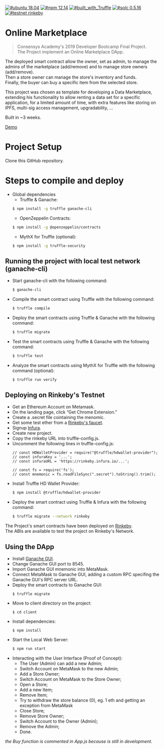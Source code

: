 [![#ubuntu 18.04](https://img.shields.io/badge/ubuntu-v18.04-orange?style=plastic)](https://ubuntu.com/download/desktop)
[![#npm 12.14](https://img.shields.io/badge/npm-v12.14-blue?style=plastic)](https://github.com/nvm-sh/nvm#installation-and-update)
[![#built_with_Truffle](https://img.shields.io/badge/built%20with-Truffle-blueviolet?style=plastic)](https://www.trufflesuite.com/)
[![#solc 0.5.16](https://img.shields.io/badge/solc-v0.5.16-brown?style=plastic)](https://github.com/ethereum/solidity/releases?after=v0.6.1)
[![#testnet rinkeby](https://img.shields.io/badge/testnet-rinkeby-yellow?style=plastic&logo=Ethereum)](https://rinkeby.etherscan.io/address/0x527903D7938Fba0b2A88b55244b0eafb28047ff6)

# Online Marketplace

> Consensys Academy's 2019 Developer Bootcamp Final Project.  
> The Project implement an Online Marketplace DApp.

The deployed smart contract allow the owner, set as admin, to manage the admins of the marketplace (add/remove) and to manage store owners (add/remove).  
Then a store owner can manage the store's inventory and funds.  
Finally, the buyer can buy a specific item from the selected store.  

This project was chosen as template for developing a Data Marketplace, extending his functionality to allow renting a data set for a specific application, for a limited amount of time, with extra features like storing on IPFS, multi-sig access management, upgradability, ...

Built in ~3 weeks.

[Demo](https://youtu.be/shsTfzgBVUo	)


Project Setup
============

Clone this GitHub repository.

# Steps to compile and deploy

  - Global dependencies
    - Truffle & Ganache:
    ```sh
    $ npm install -g truffle ganache-cli
    ```
    - OpenZeppelin Contracts:
    ```sh
    $ npm install -g @openzeppelin/contracts
    ```
    - MythX for Truffle (optional):
    ```sh
    $ npm install -g truffle-security
    ```
## Running the project with local test network (ganache-cli)

   - Start ganache-cli with the following command:
     ```sh
     $ ganache-cli
     ```
   - Compile the smart contract using Truffle with the following command:
     ```sh
     $ truffle compile
     ```
   - Deploy the smart contracts using Truffle & Ganache with the following command:
     ```sh
     $ truffle migrate
     ```
   - Test the smart contracts using Truffle & Ganache with the following command:
     ```sh
     $ truffle test
     ```
   - Analyze the smart contracts using MythX for Truffle with the following command (optional):
     ```sh
     $ truffle run verify
     ```
## Deploying on Rinkeby's Testnet
  - Get an Ethereum Account on Metamask.
  - On the landing page, click “Get Chrome Extension.”
  - Create a .secret file cointaining the menomic.
  - Get some test ether from a [Rinkeby's faucet](https://faucet.rinkeby.io/).
  - Signup [Infura](https://infura.io/).
  - Create new project.
  - Copy the rinkeby URL into truffle-config.js.
  - Uncomment the following lines in truffle-config.js:
    ```
    // const HDWalletProvider = require("@truffle/hdwallet-provider");
    // const infuraKey = '...';
    // const infuraURL = 'https://rinkeby.infura.io/...';

    // const fs = require('fs');
    // const mnemonic = fs.readFileSync(".secret").toString().trim();
    ```
  - Install Truffle HD Wallet Provider:
    ```sh
    $ npm install @truffle/hdwallet-provider
    ```
  - Deploy the smart contract using Truffle & Infura with the following command:
    ```sh
    $ truffle migrate --network rinkeby
    ```

   The Project's smart contracts have been deployed on [Rinkeby](https://rinkeby.etherscan.io/address/0x527903D7938Fba0b2A88b55244b0eafb28047ff6).  
   The ABIs are available to test the project on Rinkeby's Network.  
## Using the DApp
  - Install [Ganache GUI](https://www.trufflesuite.com/ganache).
  - Change Ganache GUI port to 8545.
  - Import Ganache GUI mnemonic into MetaMask.
  - Connect MetaMask to Ganache GUI, adding a custom RPC specifing the Ganache GUI's RPC server URL.
  - Deploy the smart contracts to Ganache GUI:
    ```
    $ truffle migrate
    ```
  - Move to client directory on the project:
    ```
    $ cd client
    ```
  - Install dependencies:
    ```
    $ npm install
    ```
  - Start the Local Web Server:
    ```sh
    $ npm run start
    ```
  - Interacting with the User Interface (Proof of Concept):
    - The User (Admin) can add a new Admin;
    - Switch Account on MetaMask to the new Admin;
    - Add a Store Owner;
    - Switch Account on MetaMask to the Store Owner;
    - Open a Store;
    - Add a new Item;
    - Remove Item;
    - Try to withdraw the store balance (0), eg. 1 eth and getting an exception from MetaMask
    - Close Store;
    - Remove Store Owner;
    - Switch Account to the Owner (Admin);
    - Remove the Admin;
    - Done.  
    
   *the Buy function is commented in App.js because is still in development.*
